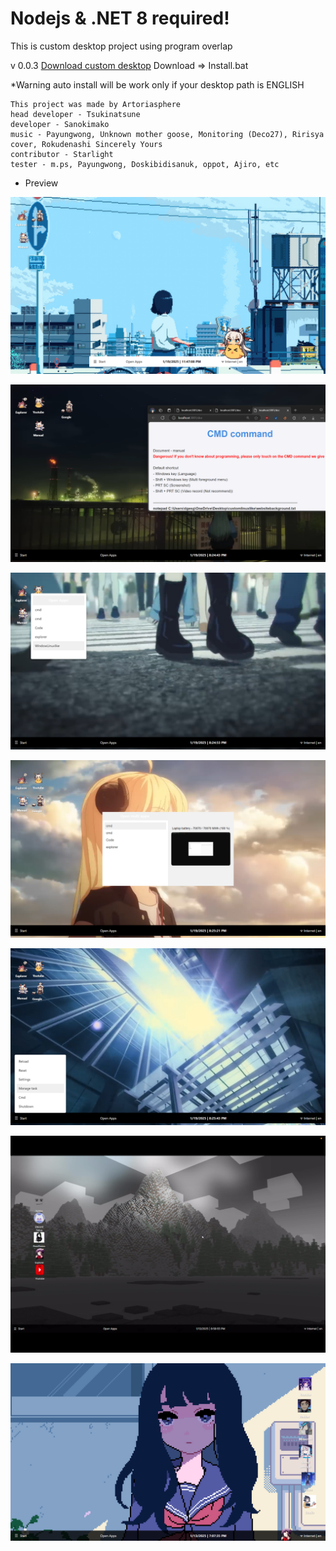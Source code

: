 # Nodejs & .NET 8 required!
This is custom desktop project using program overlap

v 0.0.3
[Download custom desktop](https://drive.google.com/file/d/1a-pf1qHMB6ngFxjQqfsOZMg8EGibv1c5/view?usp=sharing)
Download => Install.bat

*Warning auto install will be work only if your desktop path is ENGLISH

```
This project was made by Artoriasphere
head developer - Tsukinatsune
developer - Sanokimako
music - Payungwong, Unknown mother goose, Monitoring (Deco27), Ririsya cover, Rokudenashi Sincerely Yours
contributor - Starlight
tester - m.ps, Payungwong, Doskibidisanuk, oppot, Ajiro, etc
```

- Preview

![7](https://github.com/ArtoriasphereOrg/custom-desk-demo/blob/main/desktop_screenshot_2025-01-19_23-47-09.png?raw=true)

![1](https://raw.githubusercontent.com/ArtoriasphereOrg/custom-desk-demo/refs/heads/main/desktop_screenshot_2025-01-19_20-24-43.png)

![2](https://github.com/ArtoriasphereOrg/custom-desk-demo/blob/main/desktop_screenshot_2025-01-19_20-24-53.png?raw=true)

![3](https://raw.githubusercontent.com/ArtoriasphereOrg/custom-desk-demo/refs/heads/main/desktop_screenshot_2025-01-19_20-25-21.png)

![4](https://raw.githubusercontent.com/ArtoriasphereOrg/custom-desk-demo/refs/heads/main/desktop_screenshot_2025-01-19_20-25-43.png)

![5](https://raw.githubusercontent.com/ArtoriasphereOrg/custom-desk-demo/refs/heads/main/IMG_0150.png)

![6](https://raw.githubusercontent.com/ArtoriasphereOrg/custom-desk-demo/refs/heads/main/desktop_screenshot_2025-01-13_19-07-35.png)
